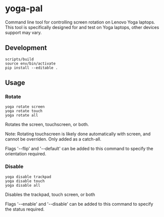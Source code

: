 # yoga-pal
Command line tool for controlling screen rotation on Lenovo Yoga laptops. This tool is specifically designed for and test on Yoga laptops, other devices support may vary.

## Development

	scripts/build
	source env/bin/activate
	pip install --editable .

## Usage
### Rotate
	yoga rotate screen
	yoga rotate touch
	yoga rotate all
Rotates the screen, touchscreen, or both.

Note: Rotating touchscreen is likely done automatically with screen, and cannot be overriden. Only added as a catch-all.

Flags '--flip' and '--default' can be added to this command to specify the orientation required.

### Disable
    yoga disable trackpad
    yoga disable touch
    yoga disable all
Disables the trackpad, touch screen, or both

Flags '--enable' and '--disable' can be added to this command to specify the status required.
